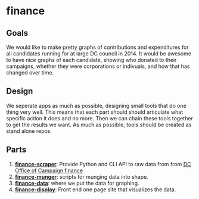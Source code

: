 # finance

## Goals

We would like to make pretty graphs of contributions and expenditures for all candidates running for at large DC council in
2014. It would be awesome to have nice graphs of each candidate, showing who donated to their campaigns, whether they were corporations or indivuals, and how that has changed over time.

## Design

We seperate apps as much as possible, designing small tools that do one thing very well. This means that each part should
should articulate what specific action it does and no more. Then we can chain these tools together to get the results we
want. As much as possible, tools should be created as stand alone repos.

## Parts

1. **[finance-scraper](https://github.com/techforelissa/finance-scraper)**: Provide Python and CLI API to raw data from
   from [DC Office of Campaign finance](http://ocf.dc.gov/index.shtm)
2. **[finance-munger](https://github.com/techforelissa/finance-munger)**: scripts for munging data into shape.
3. **[finance-data](https://github.com/techforelissa/finance-data)**: where we put the data for graphing.
4. **[finance-display](https://github.com/techforelissa/finance-scraper)**: Front end one page site that visualizes
   the data.
